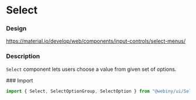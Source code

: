 # Select

### Design
<a href="https://material.io/develop/web/components/input-controls/select-menus/" target="_blank">https://material.io/develop/web/components/input-controls/select-menus/</a>

### Description
`Select` component lets users choose a value from given set of options.

### Import
```js
import { Select, SelectOptionGroup, SelectOption } from "@webiny/ui/Select";
```